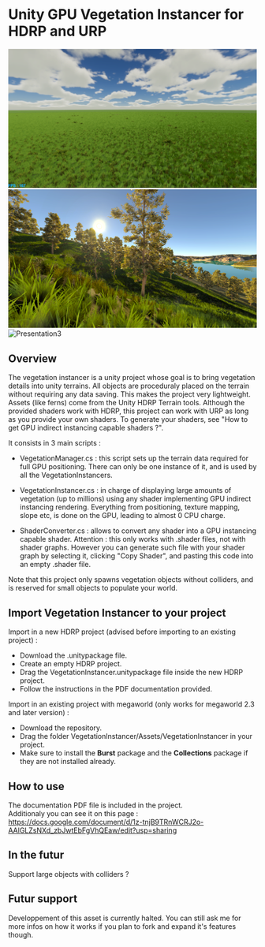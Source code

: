 # Unity GPU Vegetation Instancer for HDRP and URP

![Presentation](./ReadmeImages/presentation.png?raw=true "Presentation")
![Presentation2](./ReadmeImages/presentation2.png?raw=true "Presentation2")
![Presentation3](./ReadmeImages/gif.gif?raw=true "Presentation3")

## Overview

The vegetation instancer is a unity project whose goal is to bring vegetation details into unity terrains. All objects are proceduraly placed on the terrain without requiring any data saving. This makes the project very lightweight. Assets (like ferns) come from the Unity HDRP Terrain tools. Although the provided shaders work with HDRP, this project can work with URP as long as you provide your own shaders. To generate your shaders, see "How to get GPU indirect instancing capable shaders ?".   

It consists in 3 main scripts :   

- VegetationManager.cs : this script sets up the terrain data required for full GPU positioning. There can only be one instance of it, and is used by all the VegetationInstancers.   

- VegetationInstancer.cs : in charge of displaying large amounts of vegetation (up to millions) using any shader implementing GPU indirect instancing rendering. Everything from positioning, texture mapping, slope etc, is done on the GPU, leading to almost 0 CPU charge.   

- ShaderConverter.cs : allows to convert any shader into a GPU instancing capable shader. Attention : this only works with .shader files, not with shader graphs. However you can generate such file with your shader graph by selecting it, clicking "Copy Shader", and pasting this code into an empty .shader file.    

Note that this project only spawns vegetation objects without colliders, and is reserved for small objects to populate your world.   

## Import Vegetation Instancer to your project

Import in a new HDRP project (advised before importing to an existing project) :    

- Download the .unitypackage file.   
- Create an empty HDRP project.   
- Drag the VegetationInstancer.unitypackage file inside the new HDRP project.   
- Follow the instructions in the PDF documentation provided.  

Import in an existing project with megaworld (only works for megaworld 2.3 and later version) :    

- Download the repository.   
- Drag the folder VegetationInstancer/Assets/VegetationInstancer in your project.    
- Make sure to install the **Burst** package and the **Collections** package if they are not installed already.   

## How to use

The documentation PDF file is included in the project.    
Additionaly you can see it on this page : https://docs.google.com/document/d/1z-tnjB9TRnWCRJ2o-AAlGLZsNXd_zbJwtEbFgVhQEaw/edit?usp=sharing    

## In the futur

Support large objects with colliders ?   

## Futur support

Developpement of this asset is currently halted. You can still ask me for more infos on how it works if you plan to fork and expand it's features though.
